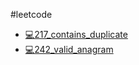 #leetcode 

-  [💻217_contains_duplicate](leetcode/💻217_contains_duplicate.md)
- [💻242_valid_anagram](leetcode/💻242_valid_anagram.md)
